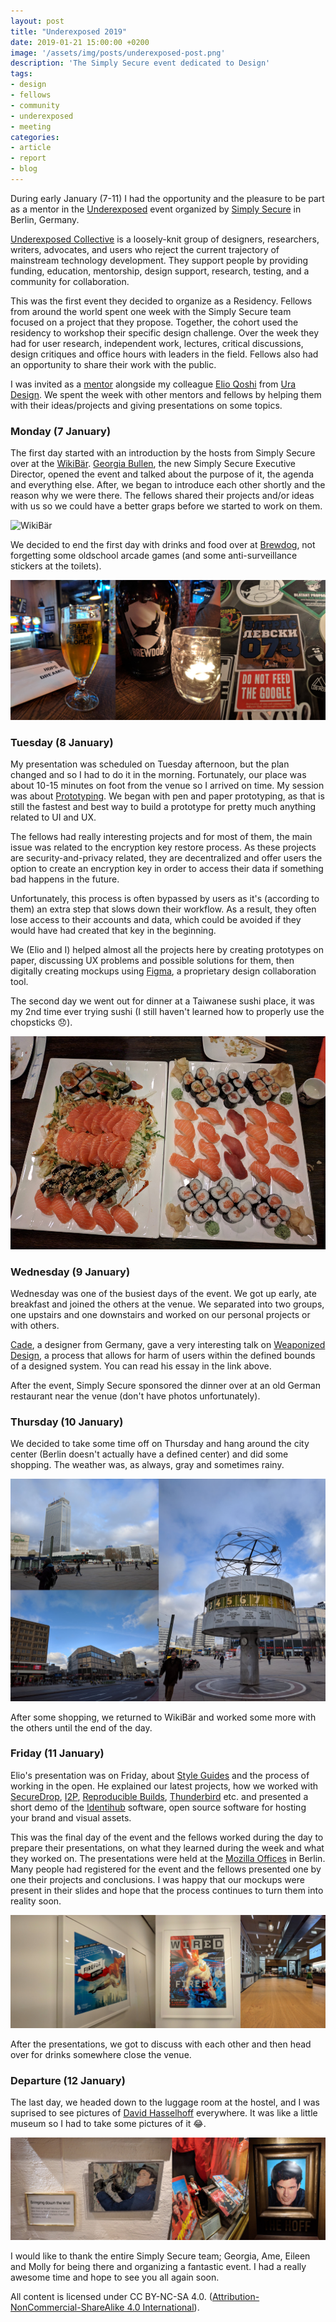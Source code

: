 ```yaml
---
layout: post
title: "Underexposed 2019"
date: 2019-01-21 15:00:00 +0200
image: '/assets/img/posts/underexposed-post.png'
description: 'The Simply Secure event dedicated to Design'
tags:
- design
- fellows
- community
- underexposed
- meeting
categories:
- article
- report
- blog
---
```


During early January (7-11) I had the opportunity and the pleasure to be part as a mentor in the [Underexposed](https://simplysecure.org/underexposed/) event organized by [Simply Secure](https://simplysecure.org/) in Berlin, Germany.

[Underexposed Collective](https://simplysecure.org/underexposed/) is a loosely-knit group of designers, researchers, writers, advocates, and users who reject the current trajectory of mainstream technology development. They support people by providing funding, education, mentorship, design support, research, testing, and a community for collaboration.

This was the first event they decided to organize as a Residency. Fellows from around the world spent one week with the Simply Secure team focused on a project that they propose. Together, the cohort used the residency to workshop their specific design challenge. Over the week they had for user research, independent work, lectures, critical discussions, design critiques and office hours with leaders in the field. Fellows also had  an opportunity to share their work with the public.

I was invited as a [mentor](https://en.wikipedia.org/wiki/Mentorship) alongside my colleague [Elio Qoshi](https://elioqoshi.me) from [Ura Design](https://ura.design). We spent the week with other mentors and fellows by helping them with their ideas/projects and giving presentations on some topics.

### Monday (7 January)

The first day started with an introduction by the hosts from Simply Secure over at the [WikiBär](https://www.openstreetmap.org/node/4842883021). [Georgia Bullen](https://twitter.com/georgiamoon), the new Simply Secure Executive Director, opened the event and talked about the purpose of it, the agenda and everything else. After, we began to introduce each other shortly and the reason why we were there. The fellows shared their projects and/or ideas with us so we could have a better graps before we started to work on them.

![WikiBär](../assets/img/posts/wikibär.jpg)

We decided to end the first day with drinks and food over at [Brewdog](https://www.openstreetmap.org/node/4525263054), not forgetting some oldschool arcade games (and some anti-surveillance stickers at the toilets).

![Brewdog](../assets/img/posts/brewdog.jpg)

### Tuesday (8 January)

My presentation was scheduled on Tuesday afternoon, but the plan changed and so I had to do it in the morning. Fortunately, our place was about 10-15 minutes on foot from the venue so I arrived on time. My session was about [Prototyping](https://en.wikipedia.org/wiki/Prototype). We began with pen and paper prototyping, as that is still the fastest and best way to build a prototype for pretty much anything related to UI and UX.

The fellows had really interesting projects and for most of them, the main issue was related to the encryption key restore process. As these projects are security-and-privacy related, they are decentralized and offer users the option to create an encryption key in order to access their data if something bad happens in the future. 

Unfortunately, this process is often bypassed by users as it's (according to them) an extra step that slows down their workflow. As a result, they often lose access to their accounts and data, which could be avoided if they would have had created that key in the beginning.

We (Elio and I) helped almost all the projects here by creating prototypes on paper, discussing UX problems and possible solutions for them, then digitally creating mockups using [Figma](https://www.figma.com), a proprietary design collaboration tool. 

The second day we went out for dinner at a Taiwanese sushi place, it was my 2nd time ever trying sushi (I still haven't learned how to properly use the chopsticks 😞).

![Sushi](../assets/img/posts/underexposed-sushi.jpg)

### Wednesday (9 January)

Wednesday was one of the busiest days of the event. We got up early, ate breakfast and joined the others at the venue. We separated into two groups, one upstairs and one downstairs and worked on our personal projects or with others. 

[Cade](https://shiba.computer/), a designer from Germany, gave a very interesting talk on [Weaponized Design](https://shiba.computer/essay/on-weaponised-design/), a process that allows for harm of users within the defined bounds of a designed system. You can read his essay in the link above.

After the event, Simply Secure sponsored the dinner over at an old German restaurant near the venue (don't have photos unfortunately).

### Thursday (10 January)

We decided to take some time off on Thursday and hang around the city center (Berlin doesn't actually have a defined center) and did some shopping. The weather was, as always, gray and sometimes rainy. 

![Berlin Center](../assets/img/posts/berlin-center.jpg)

After some shopping, we returned to WikiBär and worked some more with the others until the end of the day.

### Friday (11 January)

Elio's presentation was on Friday, about [Style Guides](https://en.wikipedia.org/wiki/Style_guide) and the process of working in the open. He explained our latest projects, how we worked with [SecureDrop](https://ura.design/projects/securedrop), [I2P](https://ura.design/projects/i2p), [Reproducible Builds](https://ura.design/projects/reproducible-builds), [Thunderbird](https://ura.design/projects/thunderbird) etc. and presented a short demo of the [Identihub](https://identihub.co) software, open source software for hosting your brand and visual assets.

This was the final day of the event and the fellows worked during the day to prepare their presentations, on what they learned during the week and what they worked on. The presentations were held at the [Mozilla Offices](https://www.openstreetmap.org/node/4996803917#map=19/52.49947/13.44914) in Berlin. Many people had registered for the event and the fellows presented one by one their projects and conclusions. I was happy that our mockups were present in their slides and hope that the process continues to turn them into reality soon.

![Mozilla Offices Berlin](../assets/img/posts/mozilla-berlin.jpg)

After the presentations, we got to discuss with each other and then head over for drinks somewhere close the venue.

### Departure (12 January)

The last day, we headed down to the luggage room at the hostel, and I was suprised to see pictures of [David Hasselhoff](https://en.wikipedia.org/wiki/David_Hasselhoff) everywhere. It was like a little museum so I had to take some pictures of it 😂.

![The Hoff](../assets/img/posts/hoff-berlin.jpg)

I would like to thank the entire Simply Secure team; Georgia, Ame, Eileen and Molly for being there and organizing a fantastic event. I had a really awesome time and hope to see you all again soon.

All content is licensed under CC BY-NC-SA 4.0. ([Attribution-NonCommercial-ShareAlike 4.0 International](https://creativecommons.org/licenses/by-nc-sa/4.0/)).
